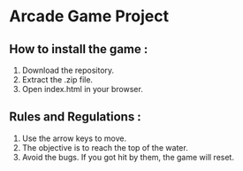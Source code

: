# Arcade Game Project

## How to install the game :
1.	Download the repository.
2.	Extract the .zip file.
3.	Open index.html in your browser.

## Rules and Regulations :
1. Use the arrow keys to move.
2. The objective is to reach the top of the water.
3. Avoid the bugs. If you got hit by them, the game will reset.